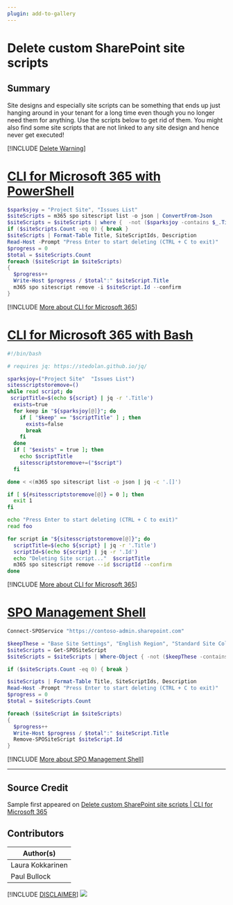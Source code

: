```yaml
---
plugin: add-to-gallery
---
```


# Delete custom SharePoint site scripts

## Summary

Site designs and especially site scripts can be something that ends up just hanging around in your tenant for a long time even though you no longer need them for anything. Use the scripts below to get rid of them. You might also find some site scripts that are not linked to any site design and hence never get executed!
 
[!INCLUDE [Delete Warning](../../docfx/includes/DELETE-WARN.md)]

# [CLI for Microsoft 365 with PowerShell](#tab/cli-m365-ps)
```powershell
$sparksjoy = "Project Site", "Issues List"
$siteScripts = m365 spo sitescript list -o json | ConvertFrom-Json
$siteScripts = $siteScripts | where {  -not ($sparksjoy -contains $_.Title)}
if ($siteScripts.Count -eq 0) { break }
$siteScripts | Format-Table Title, SiteScriptIds, Description
Read-Host -Prompt "Press Enter to start deleting (CTRL + C to exit)"
$progress = 0
$total = $siteScripts.Count
foreach ($siteScript in $siteScripts)
{
  $progress++
  Write-Host $progress / $total":" $siteScript.Title
  m365 spo sitescript remove -i $siteScript.Id --confirm
}
```
[!INCLUDE [More about CLI for Microsoft 365](../../docfx/includes/MORE-CLIM365.md)]
 
# [CLI for Microsoft 365 with Bash](#tab/m365cli-bash)
```bash
#!/bin/bash

# requires jq: https://stedolan.github.io/jq/

sparksjoy=("Project Site"  "Issues List")
sitesscriptstoremove=()
while read script; do
 scriptTitle=$(echo ${script} | jq -r '.Title')
  exists=true
  for keep in "${sparksjoy[@]}"; do
    if [ "$keep" == "$scriptTitle" ] ; then
      exists=false
      break
    fi
  done
  if [ "$exists" = true ]; then
    echo $scriptTitle
    sitesscriptstoremove+=("$script")
  fi

done < <(m365 spo sitescript list -o json | jq -c '.[]')

if [ ${#sitesscriptstoremove[@]} = 0 ]; then
  exit 1
fi

echo "Press Enter to start deleting (CTRL + C to exit)"
read foo

for script in "${sitesscriptstoremove[@]}"; do
  scriptTitle=$(echo ${script} | jq -r '.Title')
  scriptId=$(echo ${script} | jq -r '.Id')
  echo "Deleting Site script..."  $scriptTitle
  m365 spo sitescript remove --id $scriptId --confirm
done
```
[!INCLUDE [More about CLI for Microsoft 365](../../docfx/includes/MORE-CLIM365.md)]

# [SPO Management Shell](#tab/spoms-ps)

```powershell
Connect-SPOService "https://contoso-admin.sharepoint.com"

$keepThese = "Base Site Settings", "English Region", "Standard Site Columns", "Standard Libraries"
$siteScripts = Get-SPOSiteScript
$siteScripts = $siteScripts | Where-Object { -not ($keepThese -contains $_.Title)}

if ($siteScripts.Count -eq 0) { break }

$siteScripts | Format-Table Title, SiteScriptIds, Description
Read-Host -Prompt "Press Enter to start deleting (CTRL + C to exit)"
$progress = 0
$total = $siteScripts.Count

foreach ($siteScript in $siteScripts)
{
  $progress++
  Write-Host $progress / $total":" $siteScript.Title
  Remove-SPOSiteScript $siteScript.Id
}
```
[!INCLUDE [More about SPO Management Shell](../../docfx/includes/MORE-SPOMS.md)]

***

## Source Credit

Sample first appeared on [Delete custom SharePoint site scripts | CLI for Microsoft 365](https://pnp.github.io/cli-microsoft365/sample-scripts/spo/remove-site-scripts/)

## Contributors

| Author(s) |
|-----------|
| Laura Kokkarinen |
| Paul Bullock |


[!INCLUDE [DISCLAIMER](../../docfx/includes/DISCLAIMER.md)]
<img src="https://pnptelemetry.azurewebsites.net/script-samples/scripts/spo-remove-site-scripts" aria-hidden="true" />

